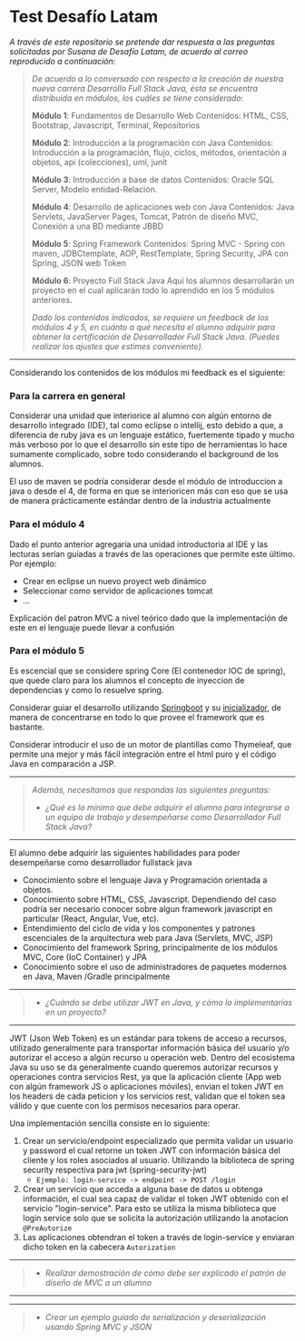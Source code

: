 # Test Desafío Latam

*A través de este repositorio se pretende dar respuesta a las preguntas solicitadas por Susana de Desafío Latam, de acuerdo al correo reproducido a continuación:*

> *De acuerdo a lo conversado con respecto a la creación de nuestra nueva carrera Desarrollo Full Stack Java, ésta se encuentra distribuida en módulos, los cuáles se tiene considerado*:
>
> __Módulo 1__: Fundamentos de Desarrollo Web 
> Contenidos: HTML, CSS, Bootstrap, Javascript, Terminal, Repositorios
>
> __Módulo 2__: Introducción a la programación con Java 
> Contenidos: Introducción a la programación, flujo, ciclos, métodos, orientación a objetos, api (colecciones), uml, junit
> 
> __Módulo 3__: Introducción a base de datos
> Contenidos: Oracle SQL Server, Modelo entidad-Relación.
> 
> __Módulo 4__: Desarrollo de aplicaciones web con Java
> Contenidos: Java Servlets, JavaServer Pages, Tomcat, Patrón de diseño MVC, Conexión a una BD mediante JBBD
> 
> __Módulo 5__: Spring Framework
> Contenidos: Spring MVC - Spring con maven, JDBCtemplate, AOP, RestTemplate, Spring Security, JPA con Spring, JSON web Token
> 
> __Módulo 6__: Proyecto Full Stack Java
> Aquí los alumnos desarrollarán un proyecto en el cual aplicarán todo lo aprendido en los 5 módulos anteriores.
>
> *Dado los contenidos indicados, se requiere un feedback de los módulos 4 y 5, en cuánto a qué necesita el alumno adquirir para obtener la certificación de Desarrollador Full Stack Java. (Puedes realizar los ajustes que estimes conveniente).*
> 
---
Considerando los contenidos de los módulos mi feedback es el siguiente:
### Para la carrera en general
Considerar una unidad que interiorice al alumno con algún entorno de desarrollo integrado (IDE), tal como eclipse o intellij, esto debido a que, a diferencia de ruby java es un lenguaje estático, fuertemente tipado y mucho más verboso por lo que el desarrollo sin este tipo de herramientas lo hace sumamente complicado, sobre todo considerando el background de los alumnos.

El uso de maven se podría considerar desde el módulo de introduccion a java o desde el 4, de forma en que se interioricen más con eso que se usa de manera prácticamente estándar dentro de la industria actualmente

### Para el módulo 4

Dado el punto anterior agregaría una unidad introductoria al IDE y las lecturas serían guíadas a través de las operaciones que permite este último. Por ejemplo: 
   * Crear en eclipse un nuevo proyect web dinámico
   * Seleccionar como servidor de aplicaciones tomcat
   * ...

Explicación del patron MVC a nivel teórico dado que la implementación de este en el lenguaje puede llevar a confusión
### Para el módulo 5
Es escencial que se considere spring Core (El contenedor IOC de spring), que quede claro para los alumnos el concepto de inyeccion de dependencias y como lo resuelve spring.

Considerar guiar el desarrollo utilizando [Springboot](https://spring.io/projects/spring-boot) y su [inicializador](https://start.spring.io/), de manera de concentrarse en todo lo que provee el framework que es bastante.

Considerar introducir el uso de un motor de plantillas como Thymeleaf, que permite una mejor y más fácil integración entre el html puro y el código Java en comparación a JSP.

---
> *Además, necesitamos que respondas las siguientes preguntas:*
>
> * *¿Qué es lo mínimo que debe adquirir el alumno para integrarse a un equipo de trabajo y desempeñarse como Desarrollador Full Stack Java?*
---
El alumno debe adquirir las siguientes habilidades para poder desempeñarse como desarrollador fullstack java
* Conocimiento sobre el lenguaje Java y Programación orientada a objetos.
* Conocimiento sobre HTML, CSS, Javascript. Dependiendo del caso podría ser necesario conocer sobre algun framework javascript en particular (React, Angular, Vue, etc).
* Entendimiento del ciclo de vida y los componentes y patrones escenciales de la arquitectura web para Java (Servlets, MVC, JSP)
* Conocimiento del framework Spring, principalmente de los módulos MVC, Core (IoC Container) y JPA
* Conocimiento sobre el uso de administradores de paquetes modernos en Java, Maven /Gradle principalmente

---
> * *¿Cuándo se debe utilizar JWT en Java, y cómo lo implementarías en un proyecto?*
---
JWT (Json Web Token) es un estándar para tokens de acceso a recursos, utilizado generalmente para transportar información básica del usuario y/o autorizar el acceso a algún recurso u operación web. Dentro del ecosistema Java su uso se da generalmente cuando queremos autorizar recursos y operaciones contra servicios Rest, ya que la aplicación cliente (App web con algún framework JS o aplicaciones móviles), envian el token JWT en los headers de cada peticion y los servicios rest, validan que el token sea válido y que cuente con los permisos necesarios para operar.

Una implementación sencilla consiste en lo siguiente:
1. Crear un servicio/endpoint especializado que permita validar un usuario y password el cual retorne un token JWT con información básica del cliente y los roles asociados al usuario. Utilizando la biblioteca de spring security respectiva para jwt (spring-security-jwt)
   * ```Ejemplo: login-service -> endpoint -> POST /login ```
2. Crear un servicio que acceda a alguna base de datos u obtenga información, el cual sea capaz de validar el token JWT obtenido con el servicio "login-service". Para esto se utiliza la misma biblioteca que login service solo que se solicita la autorización utilizando la anotacion ```@PreAutorize```
3. Las aplicaciones obtendran el token a través de login-service y enviaran dicho token en la cabecera ```Autorization```

---
> * *Realizar demostración de cómo debe ser explicado el patrón de diseño de MVC a un alumno*
---

---
> * *Crear un ejemplo guiado de serialización y deserialización usando Spring MVC y JSON* 

